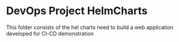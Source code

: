 # DevOps Project HelmCharts

This folder consists of the hel charts need to build a web application developed for CI-CD demonstration